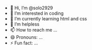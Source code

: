 - 👋 Hi, I’m @solo2929
- 👀 I’m interested in coding
- 🌱 I’m currently learning html and css
- 💞️ I’m helpless
- 📫 How to reach me ...
- 😄 Pronouns: ...
- ⚡ Fun fact: ...

<!---
solo2929/solo2929 is a ✨ special ✨ repository because its `README.md` (this file) appears on your GitHub profile.
You can click the Preview link to take a look at your changes.
--->
